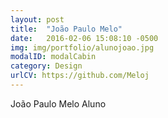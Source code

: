 ```yaml
---
layout: post
title:  "João Paulo Melo"
date:   2016-02-06 15:08:10 -0500
img: img/portfolio/alunojoao.jpg
modalID: modalCabin
category: Design
urlCV: https://github.com/Meloj
---
```

João Paulo Melo 
Aluno
